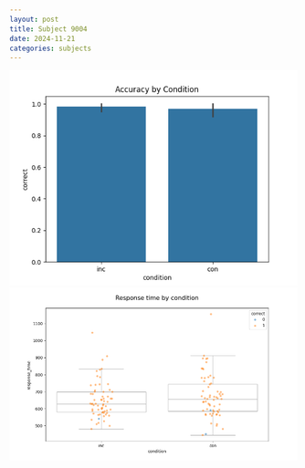 ```yaml
---
layout: post
title: Subject 9004
date: 2024-11-21
categories: subjects
---
```


![](data/9004/run-24/9004_NF_acc.png)
![](data/9004/run-24/9004_NF_rt.png)
